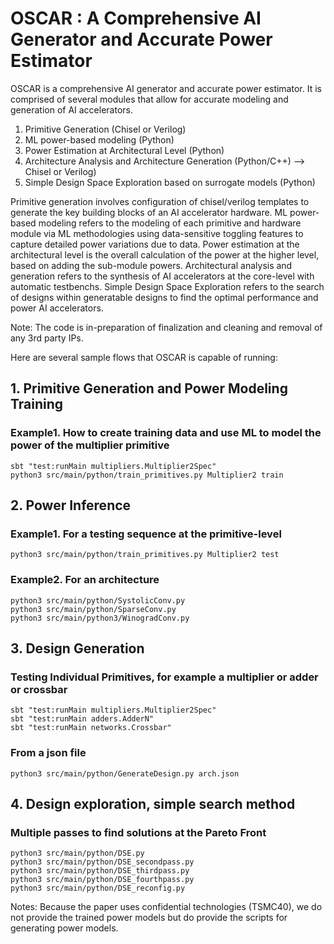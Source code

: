 # OSCAR : A Comprehensive AI Generator and Accurate Power Estimator

OSCAR is a comprehensive AI generator and accurate power estimator. It is comprised of several modules that allow for accurate modeling and generation of AI accelerators.
1. Primitive Generation (Chisel or Verilog)
2. ML power-based modeling (Python)
3. Power Estimation at Architectural Level (Python)
4. Architecture Analysis and Architecture Generation (Python/C++) --> Chisel or Verilog)
5. Simple Design Space Exploration based on surrogate models (Python)

Primitive generation involves configuration of chisel/verilog templates to generate the key building blocks of an AI accelerator hardware. ML power-based modeling refers to the modeling of each primitive and hardware module via ML methodologies using data-sensitive toggling features to capture detailed power variations due to data. Power estimation at the architectural level is the overall calculation of the power at the higher level, based on adding the sub-module powers. Architectural analysis and generation refers to the synthesis of AI accelerators at the core-level with automatic testbenchs. Simple Design Space Exploration refers to the search of designs within generatable designs to find the optimal performance and power AI accelerators.

Note: The code is in-preparation of finalization and cleaning and removal of any 3rd party IPs.

Here are several sample flows that OSCAR is capable of running:
## 1. Primitive Generation and Power Modeling Training
### Example1. How to create training data and use ML to model the power of the multiplier primitive
```
sbt "test:runMain multipliers.Multiplier2Spec"
python3 src/main/python/train_primitives.py Multiplier2 train
```

## 2. Power Inference
### Example1. For a testing sequence at the primitive-level
```
python3 src/main/python/train_primitives.py Multiplier2 test
```

### Example2. For an architecture
```
python3 src/main/python/SystolicConv.py
python3 src/main/python/SparseConv.py 
python3 src/main/python3/WinogradConv.py
```

## 3. Design Generation
### Testing Individual Primitives, for example a multiplier or adder or crossbar
```
sbt "test:runMain multipliers.Multiplier2Spec"
sbt "test:runMain adders.AdderN"
sbt "test:runMain networks.Crossbar"
```

### From a json file
```
python3 src/main/python/GenerateDesign.py arch.json
```

## 4. Design exploration, simple search method
### Multiple passes to find solutions at the Pareto Front
```
python3 src/main/python/DSE.py
python3 src/main/python/DSE_secondpass.py
python3 src/main/python/DSE_thirdpass.py
python3 src/main/python/DSE_fourthpass.py
python3 src/main/python/DSE_reconfig.py
```

Notes:
Because the paper uses confidential technologies (TSMC40), we do not provide the trained power models but do provide the scripts for generating power models.
